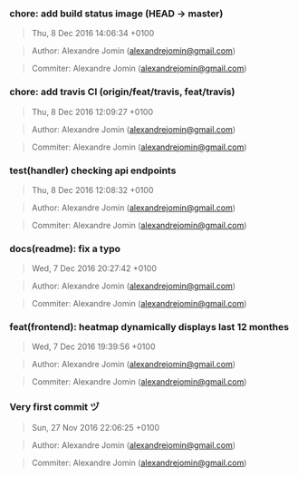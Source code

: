 ### chore: add build status image (HEAD -> master)
>Thu, 8 Dec 2016 14:06:34 +0100

>Author: Alexandre Jomin (alexandrejomin@gmail.com)

>Commiter: Alexandre Jomin (alexandrejomin@gmail.com)




### chore: add travis CI (origin/feat/travis, feat/travis)
>Thu, 8 Dec 2016 12:09:27 +0100

>Author: Alexandre Jomin (alexandrejomin@gmail.com)

>Commiter: Alexandre Jomin (alexandrejomin@gmail.com)




### test(handler) checking api endpoints
>Thu, 8 Dec 2016 12:08:32 +0100

>Author: Alexandre Jomin (alexandrejomin@gmail.com)

>Commiter: Alexandre Jomin (alexandrejomin@gmail.com)




### docs(readme): fix a typo
>Wed, 7 Dec 2016 20:27:42 +0100

>Author: Alexandre Jomin (alexandrejomin@gmail.com)

>Commiter: Alexandre Jomin (alexandrejomin@gmail.com)




### feat(frontend): heatmap dynamically displays last 12 monthes
>Wed, 7 Dec 2016 19:39:56 +0100

>Author: Alexandre Jomin (alexandrejomin@gmail.com)

>Commiter: Alexandre Jomin (alexandrejomin@gmail.com)




### Very first commit ヅ
>Sun, 27 Nov 2016 22:06:25 +0100

>Author: Alexandre Jomin (alexandrejomin@gmail.com)

>Commiter: Alexandre Jomin (alexandrejomin@gmail.com)




